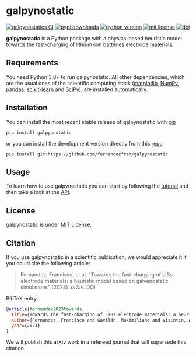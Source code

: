 # galpynostatic

[![galpynostatics CI](https://github.com/fernandezfran/galpynostatic/actions/workflows/CI.yml/badge.svg)](https://github.com/fernandezfran/galpynostatic/actions/workflows/CI.yml)
[![pypi downloads](https://img.shields.io/pypi/dw/galpynostatic?label=PyPI%20Downloads)](https://pypistats.org/packages/galpynostatic)
[![python version](https://img.shields.io/badge/python-3.8%2B-77b7fe)](https://www.python.org/)
[![mit license](https://img.shields.io/badge/License-MIT-fcf695)](https://github.com/fernandezfran/galpynostatic/blob/main/LICENSE)
[![doi](https://img.shields.io/badge/doi-TODO-b19cd9)](https://www.doi.org/)

**galpynostatic** is a Python package with a physics-based heuristic model
towards the fast-charging of lithium-ion batteries electrode materials.

## Requirements

You need Python 3.8+ to run galpynostatic. All other dependencies, which are the 
usual ones of the scientific computing stack
([matplotlib](https://matplotlib.org/), [NumPy](https://numpy.org/), 
[pandas](https://pandas.pydata.org/), [scikit-learn](https://scikit-learn.org/) 
and [SciPy](https://scipy.org/)), are installed automatically.


## Installation

You can install the most recent stable release of galpynostatic with 
[pip](https://pip.pypa.io/en/latest/)

```
pip install galpynostatic
```

or you can install the development version directly from this
[repo](https://github.com/fernandezfran/galpynostatic)
```
pip install git+https://github.com/fernandezfran/galpynostatic
```


## Usage

To learn how to use galpynostatic you can start by following the 
[tutorial](https://galpynostatic.readthedocs.io/en/latest/tutorial/index.html)
and then take a look at the [API](https://galpynostatic.readthedocs.io/en/latest/api.html).


## License

galpynostatic is under 
[MIT License](https://github.com/fernandezfran/galpynostatic/blob/main/LICENSE).


## Citation

If you use galpynostatic in a scientific publication, we would appreciate it if 
you could cite the following article:

> Fernandez, Francisco, et al. "Towards the fast-charging of LIBs electrode 
> materials: a heuristic model based on galvanostatic simulations" (2023). 
> _arXiv_. DOI

BibTeX entry:

```bibtex
@article{fernandez2023towards,
  title={Towards the fast-charging of LIBs electrode materials: a heuristic model based on galvanostatic simulations},
  author={Fernandez, Francisco and Gavilán, Maximiliano and Visintín, Aldo and Barraco, Daniel and Ein-Eli, Yair and Leiva, Ezequiel},
  year={2023}
}
```

We will publish this arXiv work in a refereed journal that will supersede this citation.
